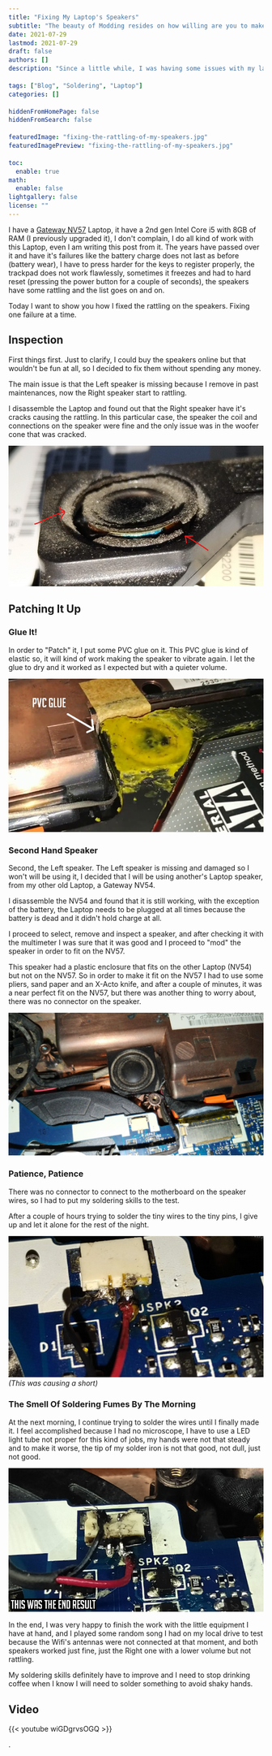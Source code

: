 ```yaml
---
title: "Fixing My Laptop's Speakers"
subtitle: "The beauty of Modding resides on how willing are you to make it work"
date: 2021-07-29
lastmod: 2021-07-29
draft: false
authors: []
description: "Since a little while, I was having some issues with my laptop, one little issue was the rattling on one of the speakers (the other speaker was previously removed) and I had to do something about it because I didn't want to wear headphones all the time. This is what I do to solve it."

tags: ["Blog", "Soldering", "Laptop"]
categories: []

hiddenFromHomePage: false
hiddenFromSearch: false

featuredImage: "fixing-the-rattling-of-my-speakers.jpg"
featuredImagePreview: "fixing-the-rattling-of-my-speakers.jpg"

toc:
  enable: true
math:
  enable: false
lightgallery: false
license: ""
---
```


<!--more-->

I have a [Gateway NV57](./nv57-reference.jpg) Laptop, it have a 2nd gen Intel Core i5 with 8GB of RAM (I previously upgraded it), I don't complain, I do all kind of work with this Laptop, even I am writing this post from it. The years have passed over it and have it's failures like the battery charge does not last as before (battery wear), I have to press harder for the keys to register properly, the trackpad does not work flawlessly, sometimes it freezes and had to hard reset (pressing the power button for a couple of seconds), the speakers have some rattling and the list goes on and on.

Today I want to show you how I fixed the rattling on the speakers. Fixing one failure at a time.

## Inspection

First things first. Just to clarify, I could buy the speakers online but that wouldn't be fun at all, so I decided to fix them without spending any money.

The main issue is that the Left speaker is missing because I remove in past maintenances, now the Right speaker start to rattling.

I disassemble the Laptop and found out that the Right speaker have it's cracks causing the rattling. In this particular case, the speaker the coil and connections on the speaker were fine and the only issue was in the woofer cone that was cracked.

<img src="image-20210728054333627.png" alt="Cracked Woofer Cone" style="zoom:100%;" />

## Patching It Up

### Glue It!

In order to "Patch" it, I put some PVC glue on it. This PVC glue is kind of elastic so, it will kind of work making the speaker to vibrate again. I let the glue to dry and it worked as I expected but with a quieter volume.

<img src="image-20210728054830189.png" />

### Second Hand Speaker

Second, the Left speaker. The Left speaker is missing and damaged so I won't will be using it, I decided that I will be using another's Laptop speaker, from my other old Laptop, a Gateway NV54.

I disassemble the NV54 and found that it is still working, with the exception of the battery, the Laptop needs to be plugged at all times because the battery is dead and it didn't hold charge at all. 

I proceed to select, remove and inspect a speaker, and after checking it with the multimeter I was sure that it was good and I proceed to "mod" the speaker in order to fit on the NV57.

This speaker had a plastic enclosure that fits on the other Laptop (NV54) but not on the NV57. So in order to make it fit on the NV57 I had to use some pliers, sand paper and an X-Acto knife, and after a couple of minutes, it was a near perfect fit on the NV57, but there was another thing to worry about, there was no connector on the speaker.

<img src="image-20210728055946281.png" />

### Patience, Patience

There was no connector to connect to the motherboard on the speaker wires, so I had to put my soldering skills to the test.

After a couple of hours trying to solder the tiny wires to the tiny pins, I give up and let it alone for the rest of the night.

<img src="image-20210728060112669.png" />*(This was causing a short)*

### The Smell Of Soldering Fumes By The Morning

At the next morning, I continue trying to solder the wires until I finally made it. I feel accomplished because I had no microscope, I have to use a LED light tube not proper for this kind of jobs, my hands were not that steady and to make it worse, the tip of my solder iron is not that good, not dull, just not good. 

<img src="image-20210728061204253.png" />

In the end, I was very happy to finish the work with the little equipment I have at hand, and I played some random song I had on my local drive to test because the Wifi's antennas were not connected at that moment, and both speakers worked just fine, just the Right one with a lower volume but not rattling.

My soldering skills definitely have to improve and I need to stop drinking coffee when I know I will need to solder something to avoid shaky hands.

## Video

{{< youtube wiGDgrvsOGQ >}}

.